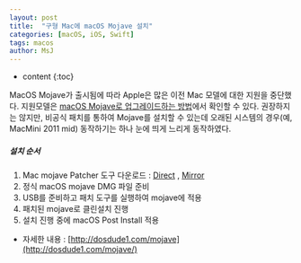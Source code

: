 ```yaml
---
layout: post
title:  "구형 Mac에 macOS Mojave 설치"
categories: [macOS, iOS, Swift]
tags: macos
author: MsJ
---
```


* content
{:toc}

MacOS Mojave가 출시됨에 따라 Apple은 많은 이전 Mac 모델에 대한 지원을 중단했다. 지원모델은 [macOS Mojave로 업그레이드하는 방법](https://support.apple.com/ko-kr/HT201475)에서 확인할 수 있다. 권장하지는 않지만, 비공식 패치를 통하여 Mojave를 설치할 수 있는데 오래된 시스템의 경우(예, MacMini 2011 mid) 동작하기는 하나 눈에 띄게 느리게 동작하였다.

##### 설치 순서

1. Mac mojave Patcher 도구 다운로드 : [Direct](https://ipfs.io/ipfs/QmaVHnkoCo3RBsVcRft8VuzHSxRLDkKu4tDChzYxCKpA2V/macOS%20Mojave%20Patcher.dmg) , [Mirror](https://drive.google.com/open?id=1LbyiPUcD6fubElCptsFc2sWvRACB5Asc)
2. 정식 macOS mojave DMG 파일 준비
3. USB를 준비하고 패치 도구를 실행하여 mojave에 적용
4. 패치된 mojave로 클린설치 진행
5. 설치 진행 중에 macOS Post Install 적용
* 자세한 내용 : [http://dosdude1.com/mojave](http://dosdude1.com/mojave/)
